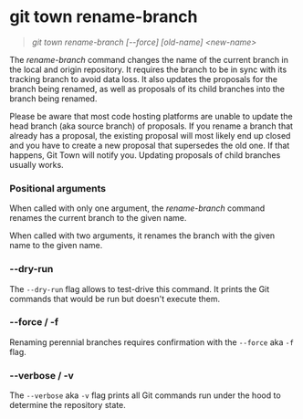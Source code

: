 # git town rename-branch

> _git town rename-branch [--force] [old-name] &lt;new-name&gt;_

The _rename-branch_ command changes the name of the current branch in the local
and origin repository. It requires the branch to be in sync with its tracking
branch to avoid data loss. It also updates the proposals for the branch being
renamed, as well as proposals of its child branches into the branch being
renamed.

Please be aware that most code hosting platforms are unable to update the head
branch (aka source branch) of proposals. If you rename a branch that already has
a proposal, the existing proposal will most likely end up closed and you have to
create a new proposal that supersedes the old one. If that happens, Git Town
will notify you. Updating proposals of child branches usually works.

### Positional arguments

When called with only one argument, the _rename-branch_ command renames the
current branch to the given name.

When called with two arguments, it renames the branch with the given name to the
given name.

### --dry-run

The `--dry-run` flag allows to test-drive this command. It prints the Git
commands that would be run but doesn't execute them.

### --force / -f

Renaming perennial branches requires confirmation with the `--force` aka `-f`
flag.

### --verbose / -v

The `--verbose` aka `-v` flag prints all Git commands run under the hood to
determine the repository state.
